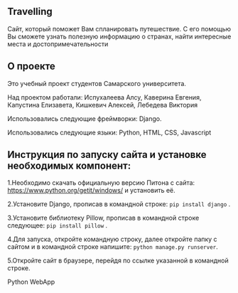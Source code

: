 ## Travelling
Сайт, который поможет Вам спланировать путешествие. С его помощью Вы сможете узнать полезную информацию о странах, найти интересные места и достопримечательности

## О проекте
Это учебный проект студентов Самарского университета.

Над проектом работали: Испухалеева Алсу, Каверина Евгения, Капустина Елизавета, Кишкевич Алексей, Лебедева Виктория

Использовались следующие фреймворки: Django.

Использовались следующие языки: Python, HTML, CSS, Javascript

## Инструкция по запуску сайта и установке необходимых компонент:
1.Необходимо скачать официальную версию Питона с сайта: https://www.python.org/getit/windows/ и установить её.

2.Установите Django, прописав в командной строке:  `pip install django` .

3.Установите библиотеку Pillow, прописав в командной строке следующее: `pip install pillow` .

4.Для запуска, откройте командную строку, далее откройте папку с сайтом и в командной строке напишите: `python manage.py runserver`.

5.Откройте сайт в браузере, перейдя по ссылке указанной в командной строке.

Python WebApp 
